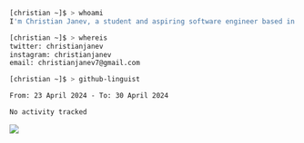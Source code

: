 ```bash
[christian ~]$ > whoami
I'm Christian Janev, a student and aspiring software engineer based in Chicago, IL
```
```bash
[christian ~]$ > whereis
twitter: christianjanev
instagram: christianjanev
email: christianjanev7@gmail.com
```

```bash
[christian ~]$ > github-linguist
```
<!--START_SECTION:waka-->

```txt
From: 23 April 2024 - To: 30 April 2024

No activity tracked
```

<!--END_SECTION:waka-->

![](https://komarev.com/ghpvc/?username=christianjanev)

